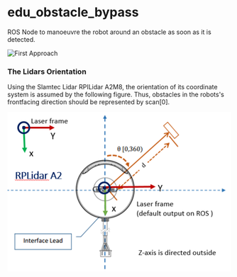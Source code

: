 # edu_obstacle_bypass
ROS Node to manoeuvre the robot around an obstacle as soon as it is detected.

![First Approach](img/test.gif)

### The Lidars Orientation

Using the Slamtec Lidar RPILidar A2M8, the orientation of its coordinate system is assumed by the following figure. Thus, obstacles in the robots's frontfacing direction should be represented by scan[0].

![Lidar Orientation](img/rpilidar_orientation.png)